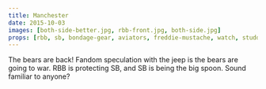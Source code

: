 ```yaml
---
title: Manchester
date: 2015-10-03
images: [both-side-better.jpg, rbb-front.jpg, both-side.jpg]
props: [rbb, sb, bondage-gear, aviators, freddie-mustache, watch, studded-black-choker, jeep, custom-label, us-marine-corps-costume, black-teddie-mercury-hat]
---
```

The bears are back! Fandom speculation with the jeep is the bears are going to war. RBB is protecting SB, and SB is being the big spoon. Sound familiar to anyone?
